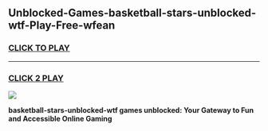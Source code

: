 
## Unblocked-Games-basketball-stars-unblocked-wtf-Play-Free-wfean
<h3>
<a href="https://premium76.site?title=basketball-stars-unblocked-wtf&ref=23A">CLICK TO PLAY</a></h3>
<hr>

<h3>
<a href="https://premium76.site?title=basketball-stars-unblocked-wtf&ref=23A">CLICK 2 PLAY</a>
  
</h3>

<a href="https://premium76.site?title=basketball-stars-unblocked-wtf&ref=23A"><img src="https://clearcache.store/games.png"></a>


**basketball-stars-unblocked-wtf games unblocked: Your Gateway to Fun and Accessible Online Gaming**
